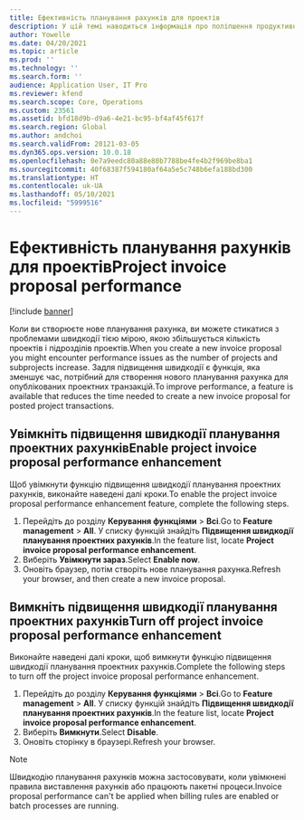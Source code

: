 ```yaml
---
title: Ефективність планування рахунків для проектів
description: У цій темі наводиться інформація про поліпшення продуктивності планування проектних рахунків.
author: Yowelle
ms.date: 04/20/2021
ms.topic: article
ms.prod: ''
ms.technology: ''
ms.search.form: ''
audience: Application User, IT Pro
ms.reviewer: kfend
ms.search.scope: Core, Operations
ms.custom: 23561
ms.assetid: bfd18d9b-d9a6-4e21-bc95-bf4af45f617f
ms.search.region: Global
ms.author: andchoi
ms.search.validFrom: 20121-03-05
ms.dyn365.ops.version: 10.0.18
ms.openlocfilehash: 0e7a9eedc80a88e80b7788be4fe4b2f969be8ba1
ms.sourcegitcommit: 40f68387f594180af64a5e5c748b6efa188bd300
ms.translationtype: HT
ms.contentlocale: uk-UA
ms.lasthandoff: 05/10/2021
ms.locfileid: "5999516"
---
```

# <a name="project-invoice-proposal-performance"></a><span data-ttu-id="d62ee-103">Ефективність планування рахунків для проектів</span><span class="sxs-lookup"><span data-stu-id="d62ee-103">Project invoice proposal performance</span></span>

[!include [banner](../includes/banner.md)]

<span data-ttu-id="d62ee-104">Коли ви створюєте нове планування рахунка, ви можете стикатися з проблемами швидкодії тією мірою, якою збільшується кількість проектів і підрозділів проектів.</span><span class="sxs-lookup"><span data-stu-id="d62ee-104">When you create a new invoice proposal you might encounter performance issues as the number of projects and subprojects increase.</span></span> <span data-ttu-id="d62ee-105">Задля підвищення швидкодії є функція, яка зменшує час, потрібний для створення нового планування рахунка для опублікованих проектних транзакцій.</span><span class="sxs-lookup"><span data-stu-id="d62ee-105">To improve performance, a feature is available that reduces the time needed to create a new invoice proposal for posted project transactions.</span></span>

## <a name="enable-project-invoice-proposal-performance-enhancement"></a><span data-ttu-id="d62ee-106">Увімкніть підвищення швидкодії планування проектних рахунків</span><span class="sxs-lookup"><span data-stu-id="d62ee-106">Enable project invoice proposal performance enhancement</span></span>
<span data-ttu-id="d62ee-107">Щоб увімкнути функцію підвищення швидкодії планування проектних рахунків, виконайте наведені далі кроки.</span><span class="sxs-lookup"><span data-stu-id="d62ee-107">To enable the project invoice proposal performance enhancement feature, complete the following steps.</span></span>

1.  <span data-ttu-id="d62ee-108">Перейдіть до розділу **Керування функціями** > **Всі**.</span><span class="sxs-lookup"><span data-stu-id="d62ee-108">Go to **Feature management** > **All**.</span></span> <span data-ttu-id="d62ee-109">У списку функцій знайдіть **Підвищення швидкодії планування проектних рахунків**.</span><span class="sxs-lookup"><span data-stu-id="d62ee-109">In the feature list, locate **Project invoice proposal performance enhancement**.</span></span>
2.  <span data-ttu-id="d62ee-110">Виберіть **Увімкнути зараз**.</span><span class="sxs-lookup"><span data-stu-id="d62ee-110">Select **Enable now**.</span></span>
3.  <span data-ttu-id="d62ee-111">Оновіть браузер, потім створіть нове планування рахунка.</span><span class="sxs-lookup"><span data-stu-id="d62ee-111">Refresh your browser, and then create a new invoice proposal.</span></span>

## <a name="turn-off-project-invoice-proposal-performance-enhancement"></a><span data-ttu-id="d62ee-112">Вимкніть підвищення швидкодії планування проектних рахунків</span><span class="sxs-lookup"><span data-stu-id="d62ee-112">Turn off project invoice proposal performance enhancement</span></span>
<span data-ttu-id="d62ee-113">Виконайте наведені далі кроки, щоб вимкнути функцію підвищення швидкодії планування проектних рахунків.</span><span class="sxs-lookup"><span data-stu-id="d62ee-113">Complete the following steps to turn off the project invoice proposal performance enhancement.</span></span>

1.  <span data-ttu-id="d62ee-114">Перейдіть до розділу **Керування функціями** > **Всі**.</span><span class="sxs-lookup"><span data-stu-id="d62ee-114">Go to **Feature management** > **All**.</span></span> <span data-ttu-id="d62ee-115">У списку функцій знайдіть **Підвищення швидкодії планування проектних рахунків**.</span><span class="sxs-lookup"><span data-stu-id="d62ee-115">In the feature list, locate **Project invoice proposal performance enhancement**.</span></span>
2.  <span data-ttu-id="d62ee-116">Виберіть **Вимкнути**.</span><span class="sxs-lookup"><span data-stu-id="d62ee-116">Select **Disable**.</span></span>
3.  <span data-ttu-id="d62ee-117">Оновіть сторінку в браузері.</span><span class="sxs-lookup"><span data-stu-id="d62ee-117">Refresh your browser.</span></span>

> [!NOTE]
> <span data-ttu-id="d62ee-118">Швидкодію планування рахунків можна застосовувати, коли увімкнені правила виставлення рахунків або працюють пакетні процеси.</span><span class="sxs-lookup"><span data-stu-id="d62ee-118">Invoice proposal performance can't be applied when billing rules are enabled or batch processes are running.</span></span>
